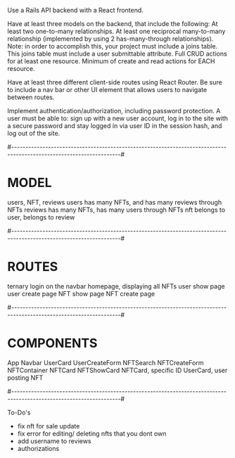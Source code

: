 Use a Rails API backend with a React frontend.

Have at least three models on the backend, that include the following:
  At least two one-to-many relationships.
  At least one reciprocal many-to-many relationship (implemented by using 2 has-many-through relationships). Note: in order to accomplish this, your project must include a joins table. This joins table must include a user submittable attribute.
  Full CRUD actions for at least one resource.
  Minimum of create and read actions for EACH resource.

Have at least three different client-side routes using React Router. Be sure to include a nav bar or other UI element that       allows users to navigate between routes.

Implement authentication/authorization, including password protection. A user must be able to:
  sign up with a new user account,
  log in to the site with a secure password and stay logged in via user ID in the session hash, and
  log out of the site.

#--------------------------------------------------------------------------------------------------------------------#

# MODEL #
  users, NFT, reviews
    users has many NFTs, and has many reviews through NFTs
    reviews has many NFTs, has many users through NFTs
    nft belongs to user, belongs to review

#--------------------------------------------------------------------------------------------------------------------#

# ROUTES #
  ternary login on the navbar
  homepage, displaying all NFTs
  user show page
  user create page
  NFT show page
  NFT create page

#--------------------------------------------------------------------------------------------------------------------#

# COMPONENTS #
 App
   Navbar
     UserCard
     UserCreateForm
   NFTSearch
   NFTCreateForm
   NFTContainer
     NFTCard
   NFTShowCard
     NFTCard, specific ID
     UserCard, user posting NFT

#--------------------------------------------------------------------------------------------------------------------#

To-Do's
 - fix nft for sale update
 - fix error for editing/ deleting nfts that you dont own 
 - add username to reviews
 - authorizations
